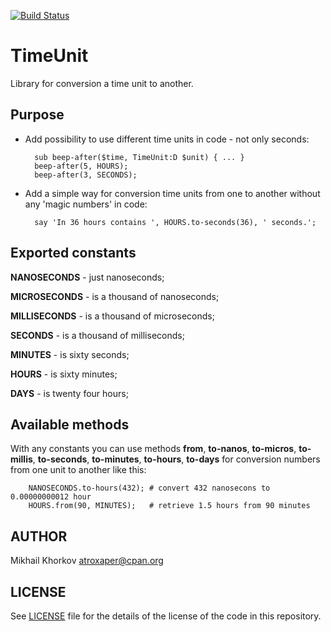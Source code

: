 [![Build Status](https://travis-ci.org/atroxaper/p6-TimeUnit.svg?branch=master)](https://travis-ci.org/atroxaper/p6-TimeUnit)

TimeUnit
========

Library for conversion a time unit to another.

Purpose
-------

* Add possibility to use different time units in
code - not only seconds:

        sub beep-after($time, TimeUnit:D $unit) { ... }
        beep-after(5, HOURS);
        beep-after(3, SECONDS);

* Add a simple way for conversion time units from
one to another without any 'magic numbers' in code:

        say 'In 36 hours contains ', HOURS.to-seconds(36), ' seconds.';

Exported constants
------------------

**NANOSECONDS** - just nanoseconds;

**MICROSECONDS** - is a thousand of nanoseconds;

**MILLISECONDS** - is a thousand of microseconds;

**SECONDS** - is a thousand of milliseconds;

**MINUTES** - is sixty seconds;

**HOURS** - is sixty minutes;

**DAYS** - is twenty four hours;

Available methods
-----------------

With any constants you can use methods **from**, **to-nanos**, **to-micros**, **to-millis**,
**to-seconds**, **to-minutes**, **to-hours**, **to-days** for conversion numbers 
from one unit to another like this:

        NANOSECONDS.to-hours(432); # convert 432 nanosecons to 0.00000000012 hour
        HOURS.from(90, MINUTES);   # retrieve 1.5 hours from 90 minutes

AUTHOR
------

Mikhail Khorkov <atroxaper@cpan.org>

LICENSE
-------

See [LICENSE](LICENSE) file for the details of the license of the code in this repository.

       



